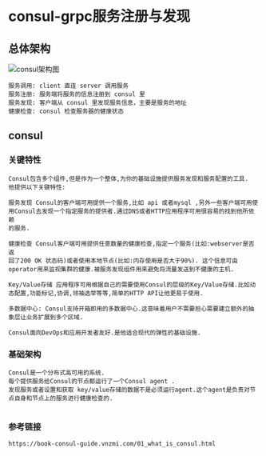 # consul-grpc服务注册与发现
## 总体架构
![consul架构图](https://raw.githubusercontent.com/huamaotang/techspace/master/images/consul.png)

```
服务调用: client 直连 server 调用服务
服务注册: 服务端将服务的信息注册到 consul 里
服务发现: 客户端从 consul 里发现服务信息，主要是服务的地址
健康检查: consul 检查服务器的健康状态
```
## consul
### 关键特性
```
Consul包含多个组件,但是作为一个整体,为你的基础设施提供服务发现和服务配置的工具.
他提供以下关键特性:

服务发现 Consul的客户端可用提供一个服务,比如 api 或者mysql ,另外一些客户端可用使
用Consul去发现一个指定服务的提供者.通过DNS或者HTTP应用程序可用很容易的找到他所依赖
的服务.

健康检查 Consul客户端可用提供任意数量的健康检查,指定一个服务(比如:webserver是否返
回了200 OK 状态码)或者使用本地节点(比如:内存使用是否大于90%). 这个信息可由
operator用来监视集群的健康.被服务发现组件用来避免将流量发送到不健康的主机.

Key/Value存储 应用程序可用根据自己的需要使用Consul的层级的Key/Value存储.比如动态配置,功能标记,协调,领袖选举等等,简单的HTTP API让他更易于使用.

多数据中心: Consul支持开箱即用的多数据中心.这意味着用户不需要担心需要建立额外的抽象层让业务扩展到多个区域.

Consul面向DevOps和应用开发者友好.是他适合现代的弹性的基础设施.
```

### 基础架构
```
Consul是一个分布式高可用的系统.
每个提供服务给Consul的节点都运行了一个Consul agent . 
发现服务或者设置和获取 key/value存储的数据不是必须运行agent.这个agent是负责对节
点自身和节点上的服务进行健康检查的.


```



### 参考链接
```
https://book-consul-guide.vnzmi.com/01_what_is_consul.html

```

